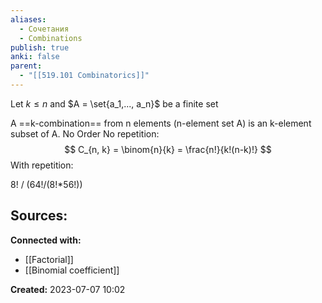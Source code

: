 ```yaml
---
aliases:
  - Сочетания
  - Combinations
publish: true
anki: false
parent:
  - "[[519.101 Combinatorics]]"
---
```

Let $k \leq n$  and $A = \set{a_1,..., a_n}$ be a finite set

A ==k-combination== from n elements (n-element set A) is an k-element subset of A. 
No Order
No repetition:
$$
C_{n, k} = \binom{n}{k} = \frac{n!}{k!(n-k)!}
$$
With repetition:

8! / (64!/(8!*56!))




**Sources:**
- 


**Connected with:**
- [[Factorial]]
- [[Binomial coefficient]]



**Created:** 2023-07-07 10:02